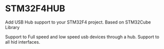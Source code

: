 # STM32F4HUB
Add USB Hub support to your STM32F4 project. Based on STM32Cube Library

Support to Full speed and low speed usb devices through a hub. 
Support to all hid interfaces.

